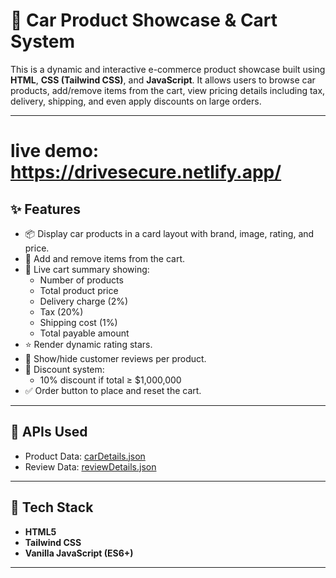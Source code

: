 # 🚗 Car Product Showcase & Cart System

This is a dynamic and interactive e-commerce product showcase built using **HTML**, **CSS (Tailwind CSS)**, and **JavaScript**. It allows users to browse car products, add/remove items from the cart, view pricing details including tax, delivery, shipping, and even apply discounts on large orders.

---
# live demo: https://drivesecure.netlify.app/

## ✨ Features

- 📦 Display car products in a card layout with brand, image, rating, and price.
- 🛒 Add and remove items from the cart.
- 🧾 Live cart summary showing:
  - Number of products
  - Total product price
  - Delivery charge (2%)
  - Tax (20%)
  - Shipping cost (1%)
  - Total payable amount
- ⭐ Render dynamic rating stars.
- 💬 Show/hide customer reviews per product.
- 🎁 Discount system:
  - 10% discount if total ≥ $1,000,000
- ✅ Order button to place and reset the cart.

---

## 📡 APIs Used

- Product Data: [carDetails.json](https://yunusarfat.github.io/api_hosting/carDetails.json)
- Review Data: [reviewDetails.json](https://yunusarfat.github.io/api_hosting/reviewDetails.json)

---

## 🧠 Tech Stack

- **HTML5**
- **Tailwind CSS**
- **Vanilla JavaScript (ES6+)**

---



